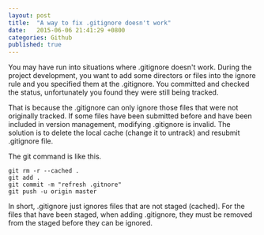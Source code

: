 ```yaml
---
layout: post
title:  "A way to fix .gitignore doesn't work"
date:   2015-06-06 21:41:29 +0800
categories: Github  
published: true
---
```

You may have run into situations where .gitignore doesn't work. During the project development, you want to add some directors or files into the ignore rule and you specified them at the .gitignore. You committed and checked the status, unfortunately you found they were still being tracked. 

That is because the .gitignore can only ignore those files that were not originally tracked. If some files have been submitted before and have been included in version management, modifying .gitignore is invalid. The solution is to delete the local cache (change it to untrack) and resubmit .gitignore file.

The git command is like this.
```shell
git rm -r --cached .
git add .
git commit -m "refresh .gitnore"
git push -u origin master
```
In short, .gitignore just ignores files that are not staged (cached).
For the files that have been staged, when adding .gitignore, they must be removed from the staged before they can be ignored.